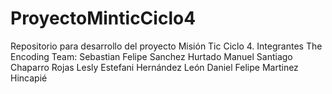 # ProyectoMinticCiclo4
Repositorio para desarrollo del proyecto Misión Tic Ciclo 4.
Integrantes The Encoding Team:
    Sebastian Felipe Sanchez Hurtado
    Manuel Santiago Chaparro Rojas
    Lesly Estefani Hernández León
    Daniel Felipe Martinez Hincapié

